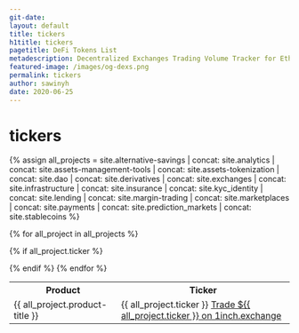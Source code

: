```yaml
---
git-date:
layout: default
title: tickers
h1title: tickers
pagetitle: DeFi Tokens List
metadescription: Decentralized Exchanges Trading Volume Tracker for Ethereum-based trading platforms. DEXs ranked by volume along with historic volume and daily market share
featured-image: /images/og-dexs.png
permalink: tickers
author: sawinyh
date: 2020-06-25
---
```

# tickers

{% assign all_projects = site.alternative-savings
| concat: site.analytics
| concat: site.assets-management-tools
| concat: site.assets-tokenization
| concat: site.dao
| concat: site.derivatives
| concat: site.exchanges
| concat: site.infrastructure
| concat: site.insurance
| concat: site.kyc_identity
| concat: site.lending
| concat: site.margin-trading
| concat: site.marketplaces
| concat: site.payments
| concat: site.prediction_markets
| concat: site.stablecoins
 %}

 <table style="width:100%">
   <tr>
     <th>Product</th>
     <th>Ticker</th>
   </tr>

{% for all_project in all_projects %}

{% if all_project.ticker  %}
<tr>
 <td> {{ all_project.product-title }}</td>
 <td>{{ all_project.ticker }} <a href="https://1inch.exchange/#/r/0xEbDb626C95a25f4e304336b1adcAd0521a1Bdca1/ETH/{{ all_project.ticker }}" class="button-trade">Trade ${{ all_project.ticker }} on 1inch.exchange</a> </td>
</tr>

{% endif %}
 {% endfor %}

 </table>
